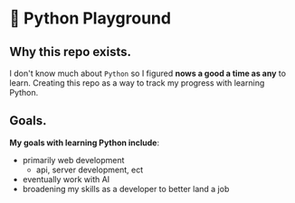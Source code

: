 # 🐍 Python Playground

## Why this repo exists.

I don't know much about `Python` so I figured **nows a good a time as any** to learn. Creating this repo as a way to track my progress with learning Python.

## Goals.
**My goals with learning Python include**:

* primarily web development
  * api, server development, ect
* eventually work with AI
* broadening my skills as a developer to better land a job